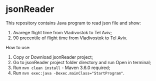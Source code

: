 # jsonReader

This repository contains Java program to read json file and show:
1. Avarege flight time from Vladivostok to Tel Aviv;
2. 90 precentile of flight time from Vladivostok to Tel Aviv.

How to use:

1. Copy or Download jsonReader project;
2. Go to jsonReader project folder directory and run Open in terminal;
3. Run  ```mvn clean install``` - Maven 3.6.0 required;
4. Run  ```mvn exec:java -Dexec.mainClass="StartProgram"```.

